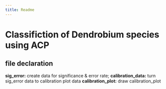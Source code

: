 ```yaml
---
title: Readme
---
```


# Classifiction of Dendrobium species using ACP

## file declaration

**sig_error:** create data for significance & error rate;
**calibration_data:** turn sig_error data to calibration plot data
**calibration_plot:** draw calibration_plot

